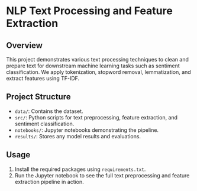 
# NLP Text Processing and Feature Extraction

## Overview
This project demonstrates various text processing techniques to clean and prepare text for downstream machine learning tasks such as sentiment classification. We apply tokenization, stopword removal, lemmatization, and extract features using TF-IDF.

## Project Structure
- `data/`: Contains the dataset.
- `src/`: Python scripts for text preprocessing, feature extraction, and sentiment classification.
- `notebooks/`: Jupyter notebooks demonstrating the pipeline.
- `results/`: Stores any model results and evaluations.

## Usage
1. Install the required packages using `requirements.txt`.
2. Run the Jupyter notebook to see the full text preprocessing and feature extraction pipeline in action.

